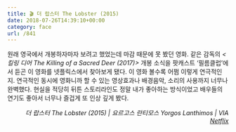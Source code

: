 ```yaml
---
title: 🎬 더 랍스터 The Lobster (2015)
date: 2018-07-26T14:39:10+00:00
category: face
url: /841
---
```


원래 영국에서 개봉하자마자 보려고 했었는데 마감 때문에 못 봤던 영화. 같은 감독의 _<킬링 디어 The Killing of a Sacred Deer (2017)>_ 개봉 소식을 팟캐스트 &#8216;필름클럽&#8217;에서 듣곤 이 영화를 넷플릭스에서 찾아보게 됐다. 이 영화 볼수록 어쩜 이렇게 연극적인지. 연극적인 동시에 영화니까 할 수 있는 영상효과나 배경음악, 소리의 사용까지 너무나 완벽했다. 현실을 적당히 뒤튼 스토리라인도 정말 내가 좋아하는 방식이었고 배우들의 연기도 좋아서 너무나 즐겁게 또 인상 깊게 봤다.

<p style="text-align:right">
  <em>더 랍스터 The Lobster (2015) | 요르고스 란티모스 Yorgos Lanthimos</em><em>&nbsp;| VIA <a href="http://netflix.com" target="_blank" rel="noreferrer noopener">Netflix</a></em>
</p>